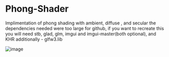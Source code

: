 ﻿# Phong-Shader

 Implimentation of phong shading with ambient, diffuse , and secular
 the dependencies needed were too large for github, if you want to recreate this
 you will need stb, glad, glm, imgui and imgui-master(both optional), and KHR
 additionally - glfw3.lib 

 ![image](https://github.com/user-attachments/assets/1848b1f0-b6e4-4fa9-a67d-08b034096250)

